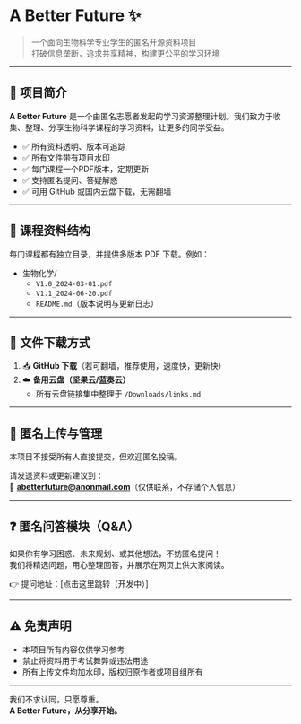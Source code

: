 # A Better Future ✨

> 一个面向生物科学专业学生的匿名开源资料项目  
> 打破信息垄断，追求共享精神，构建更公平的学习环境

---

## 🌱 项目简介

**A Better Future** 是一个由匿名志愿者发起的学习资源整理计划。我们致力于收集、整理、分享生物科学课程的学习资料，让更多的同学受益。

- ✅ 所有资料透明、版本可追踪
- ✅ 所有文件带有项目水印
- ✅ 每门课程一个PDF版本，定期更新
- ✅ 支持匿名提问、答疑解惑
- ✅ 可用 GitHub 或国内云盘下载，无需翻墙

---

## 📁 课程资料结构

每门课程都有独立目录，并提供多版本 PDF 下载。例如：

- 生物化学/
  - `V1.0_2024-03-01.pdf`
  - `V1.1_2024-06-20.pdf`
  - `README.md`（版本说明与更新日志）

---

## 🔄 文件下载方式

1. 📥 **GitHub 下载**（若可翻墙，推荐使用，速度快，更新快）
2. ☁️ **备用云盘（坚果云/蓝奏云）**
   - 所有云盘链接集中整理于 `/Downloads/links.md`

---

## 🔐 匿名上传与管理

本项目不接受所有人直接提交，但欢迎匿名投稿。

请发送资料或更新建议到：  
📧 **abetterfuture@anonmail.com**（仅供联系，不存储个人信息）

---

## ❓ 匿名问答模块（Q&A）

如果你有学习困惑、未来规划、或其他想法，不妨匿名提问！  
我们将精选问题，用心整理回答，并展示在网页上供大家阅读。

👉 提问地址：[点击这里跳转（开发中）]

---

## ⚠️ 免责声明

- 本项目所有内容仅供学习参考
- 禁止将资料用于考试舞弊或违法用途
- 所有上传文件均加水印，版权归原作者或项目组所有

---

我们不求认同，只愿尊重。  
**A Better Future，从分享开始。**
